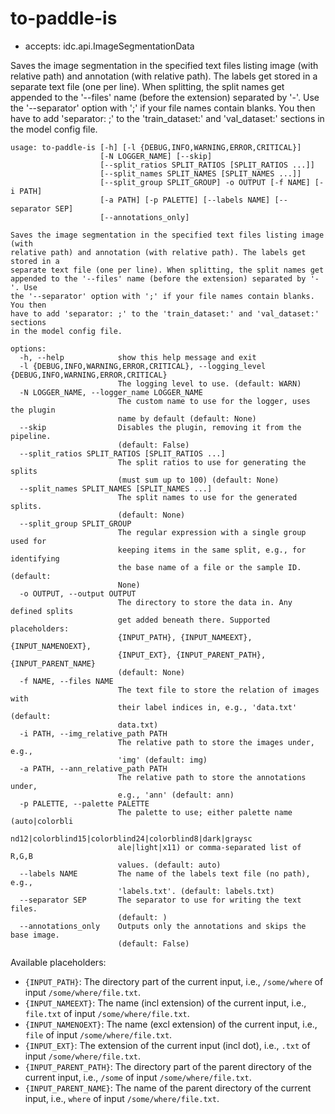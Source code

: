 # to-paddle-is

* accepts: idc.api.ImageSegmentationData

Saves the image segmentation in the specified text files listing image (with relative path) and annotation (with relative path). The labels get stored in a separate text file (one per line). When splitting, the split names get appended to the '--files' name (before the extension) separated by '-'. Use the '--separator' option with ';' if your file names contain blanks. You then have to add 'separator: ;' to the 'train_dataset:' and 'val_dataset:' sections in the model config file.

```
usage: to-paddle-is [-h] [-l {DEBUG,INFO,WARNING,ERROR,CRITICAL}]
                    [-N LOGGER_NAME] [--skip]
                    [--split_ratios SPLIT_RATIOS [SPLIT_RATIOS ...]]
                    [--split_names SPLIT_NAMES [SPLIT_NAMES ...]]
                    [--split_group SPLIT_GROUP] -o OUTPUT [-f NAME] [-i PATH]
                    [-a PATH] [-p PALETTE] [--labels NAME] [--separator SEP]
                    [--annotations_only]

Saves the image segmentation in the specified text files listing image (with
relative path) and annotation (with relative path). The labels get stored in a
separate text file (one per line). When splitting, the split names get
appended to the '--files' name (before the extension) separated by '-'. Use
the '--separator' option with ';' if your file names contain blanks. You then
have to add 'separator: ;' to the 'train_dataset:' and 'val_dataset:' sections
in the model config file.

options:
  -h, --help            show this help message and exit
  -l {DEBUG,INFO,WARNING,ERROR,CRITICAL}, --logging_level {DEBUG,INFO,WARNING,ERROR,CRITICAL}
                        The logging level to use. (default: WARN)
  -N LOGGER_NAME, --logger_name LOGGER_NAME
                        The custom name to use for the logger, uses the plugin
                        name by default (default: None)
  --skip                Disables the plugin, removing it from the pipeline.
                        (default: False)
  --split_ratios SPLIT_RATIOS [SPLIT_RATIOS ...]
                        The split ratios to use for generating the splits
                        (must sum up to 100) (default: None)
  --split_names SPLIT_NAMES [SPLIT_NAMES ...]
                        The split names to use for the generated splits.
                        (default: None)
  --split_group SPLIT_GROUP
                        The regular expression with a single group used for
                        keeping items in the same split, e.g., for identifying
                        the base name of a file or the sample ID. (default:
                        None)
  -o OUTPUT, --output OUTPUT
                        The directory to store the data in. Any defined splits
                        get added beneath there. Supported placeholders:
                        {INPUT_PATH}, {INPUT_NAMEEXT}, {INPUT_NAMENOEXT},
                        {INPUT_EXT}, {INPUT_PARENT_PATH}, {INPUT_PARENT_NAME}
                        (default: None)
  -f NAME, --files NAME
                        The text file to store the relation of images with
                        their label indices in, e.g., 'data.txt' (default:
                        data.txt)
  -i PATH, --img_relative_path PATH
                        The relative path to store the images under, e.g.,
                        'img' (default: img)
  -a PATH, --ann_relative_path PATH
                        The relative path to store the annotations under,
                        e.g., 'ann' (default: ann)
  -p PALETTE, --palette PALETTE
                        The palette to use; either palette name (auto|colorbli
                        nd12|colorblind15|colorblind24|colorblind8|dark|graysc
                        ale|light|x11) or comma-separated list of R,G,B
                        values. (default: auto)
  --labels NAME         The name of the labels text file (no path), e.g.,
                        'labels.txt'. (default: labels.txt)
  --separator SEP       The separator to use for writing the text files.
                        (default: )
  --annotations_only    Outputs only the annotations and skips the base image.
                        (default: False)
```

Available placeholders:

* `{INPUT_PATH}`: The directory part of the current input, i.e., `/some/where` of input `/some/where/file.txt`.
* `{INPUT_NAMEEXT}`: The name (incl extension) of the current input, i.e., `file.txt` of input `/some/where/file.txt`.
* `{INPUT_NAMENOEXT}`: The name (excl extension) of the current input, i.e., `file` of input `/some/where/file.txt`.
* `{INPUT_EXT}`: The extension of the current input (incl dot), i.e., `.txt` of input `/some/where/file.txt`.
* `{INPUT_PARENT_PATH}`: The directory part of the parent directory of the current input, i.e., `/some` of input `/some/where/file.txt`.
* `{INPUT_PARENT_NAME}`: The name of the parent directory of the current input, i.e., `where` of input `/some/where/file.txt`.
